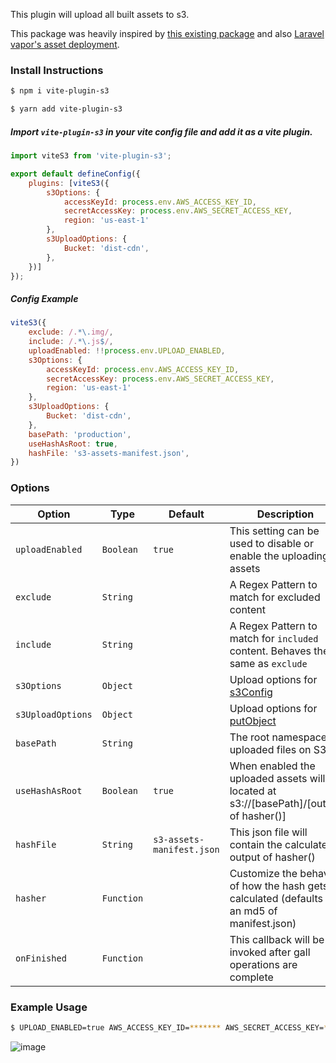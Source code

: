 This plugin will upload all built assets to s3.

This package was heavily inspired by [this existing package](https://www.npmjs.com/package/webpack-s3-plugin)
and also [Laravel vapor's asset deployment](https://docs.vapor.build/1.0/projects/deployments.html#assets).

### Install Instructions

```bash
$ npm i vite-plugin-s3

$ yarn add vite-plugin-s3
```

##### Import `vite-plugin-s3` in your vite config file and add it as a vite plugin.

```javascript
import viteS3 from 'vite-plugin-s3';

export default defineConfig({
    plugins: [viteS3({
        s3Options: {
            accessKeyId: process.env.AWS_ACCESS_KEY_ID,
            secretAccessKey: process.env.AWS_SECRET_ACCESS_KEY,
            region: 'us-east-1'
        },
        s3UploadOptions: {
            Bucket: 'dist-cdn',
        },
    })]
});
```

##### Config Example

```javascript
viteS3({
    exclude: /.*\.img/,
    include: /.*\.js$/,
    uploadEnabled: !!process.env.UPLOAD_ENABLED,
    s3Options: {
        accessKeyId: process.env.AWS_ACCESS_KEY_ID,
        secretAccessKey: process.env.AWS_SECRET_ACCESS_KEY,
        region: 'us-east-1'
    },
    s3UploadOptions: {
        Bucket: 'dist-cdn',
    },
    basePath: 'production',
    useHashAsRoot: true,
    hashFile: 's3-assets-manifest.json',
})
```

### Options

| Option            | Type       | Default                   | Description                                                                                                            | 
|-------------------|------------|---------------------------|------------------------------------------------------------------------------------------------------------------------|
| `uploadEnabled`   | `Boolean`  | `true`                    | This setting can be used to disable or enable the uploading of assets                                                  |
| `exclude`         | `String`   |                           | A Regex Pattern to match for excluded content                                                                          |
| `include`         | `String`   |                           | A Regex Pattern to match for `included` content. Behaves the same as `exclude`                                         |
| `s3Options`       | `Object`   |                           | Upload options for [s3Config](http://docs.aws.amazon.com/AWSJavaScriptSDK/latest/AWS/Config.html#constructor-property) |
| `s3UploadOptions` | `Object`   |                           | Upload options for [putObject](http://docs.aws.amazon.com/AWSJavaScriptSDK/latest/AWS/S3.html#putObject-property)      |
| `basePath`        | `String`   |                           | The root namespace of uploaded files on S3                                                                             |
| `useHashAsRoot`   | `Boolean`  | `true`                    | When enabled the uploaded assets will be located at s3://[basePath]/[output of hasher()]                               |
| `hashFile`        | `String`   | `s3-assets-manifest.json` | This json file will contain the calculated output of hasher()                                                          |
| `hasher`          | `Function` |                           | Customize the behavior of how the hash gets calculated (defaults to an md5 of manifest.json)                           |
| `onFinished`      | `Function` |                           | This callback will be invoked after gall operations are complete                                                       |


### Example Usage

```bash
$ UPLOAD_ENABLED=true AWS_ACCESS_KEY_ID=******* AWS_SECRET_ACCESS_KEY=******** yarn prod
```

![image](https://user-images.githubusercontent.com/16297677/182513452-7bb33844-db5b-463b-bc62-2f2bcf26ff69.png)

